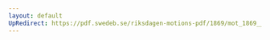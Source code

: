 ```yaml
---
layout: default
UpRedirect: https://pdf.swedeb.se/riksdagen-motions-pdf/1869/mot_1869__ak__00334/mot_1869__ak__00334_002.pdf
---
```

